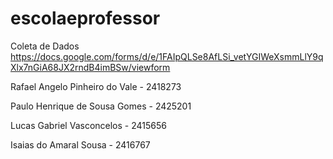 # escolaeprofessor

Coleta de Dados
https://docs.google.com/forms/d/e/1FAIpQLSe8AfLSi_vetYGIWeXsmmLlY9qXlx7nGiA68JX2rndB4imBSw/viewform

Rafael Angelo Pinheiro do Vale - 2418273

Paulo Henrique de Sousa Gomes - 2425201

Lucas Gabriel Vasconcelos - 2415656

Isaias do Amaral Sousa - 2416767
